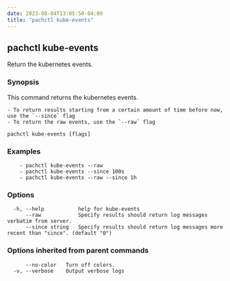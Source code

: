 ```yaml
---
date: 2023-08-04T13:05:50-04:00
title: "pachctl kube-events"
---
```


## pachctl kube-events

Return the kubernetes events.

### Synopsis

This command returns the kubernetes events. 

	- To return results starting from a certain amount of time before now, use the `--since` flag 
	- To return the raw events, use the `--raw` flag 


```
pachctl kube-events [flags]
```

### Examples

```
	- pachctl kube-events --raw 
	- pachctl kube-events --since 100s 
	- pachctl kube-events --raw --since 1h 

```

### Options

```
  -h, --help           help for kube-events
      --raw            Specify results should return log messages verbatim from server.
      --since string   Specify results should return log messages more recent than "since". (default "0")
```

### Options inherited from parent commands

```
      --no-color   Turn off colors.
  -v, --verbose    Output verbose logs
```

